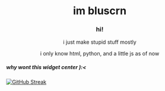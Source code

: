 <h1 align="center">im bluscrn</h1>
<h3 align="center">hi!</h3>
<p align="center">i just make stupid stuff mostly</p>
<p align="center">i only know html, python, and a little js as of now</p>

<h5>why wont this widget center ):<</h5>
<a href="https://git.io/streak-stats" align="center"><img src="https://github-readme-streak-stats.herokuapp.com?user=Bluscrn99" alt="GitHub Streak" align="center"></a>
